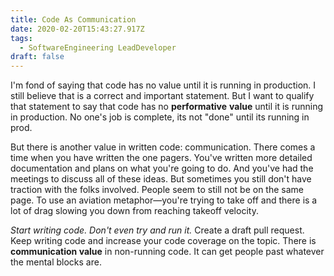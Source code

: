 ```yaml
---
title: Code As Communication
date: 2020-02-20T15:43:27.917Z
tags:
  - SoftwareEngineering LeadDeveloper
draft: false
---
```

I'm fond of saying that code has no value until it is running in production. I still believe that is a correct and important statement. But I want to qualify that statement to say that code has no **performative** **value** until it is running in production. No one's job is complete, its not "done" until its running in prod.

But there is another value in written code: communication. There comes a time when you have written the one pagers. You've written more detailed documentation and plans on what you're going to do. And you've had the meetings to discuss all of these ideas. But sometimes you still don't have traction with the folks involved. People seem to still not be on the same page. To use an aviation metaphor—you're trying to take off and there is a lot of drag slowing you down from reaching takeoff velocity.

*Start writing code. Don't even try and run it.* Create a draft pull request. Keep writing code and increase your code coverage on the topic. There is **communication value** in non-running code. It can get people past whatever the mental blocks are.
